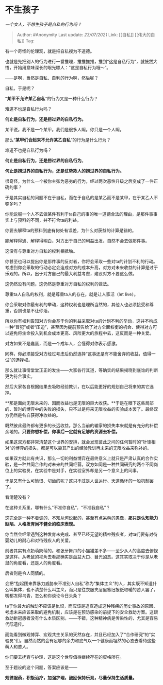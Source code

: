 # 不生孩子
*一个女人，不想生孩子是自私的行为吗？*

> Author: #Anonymity
> Last update: *23/07/2021*
> Link: [[自私]] [[伟大的自私]]
> Tag:

有一个奇怪的伦理观，就是把自私视为不道德。

也就是先把别人的行为进行一番推理，推推推推，推到“这是自私行为”，就恍然大悟，开始用意味深长的眼光瞟人：“这是自私行为哦～”。

——是啊，当然是自私、自利的行为啊，然后呢？

自私，于是呢？

“**某甲不允许某乙自私**”的行为又是一种什么行为？

难道不也是自私行为吗？

**何止是自私行为，还是捞过界的自私行为。**

某甲说，我不是一个某甲，我们是很多人啊，你只是一个人啊。

那么“**某甲们合起来不允许某乙自私**”的行为是什么行为？

难道不也是自私行为吗？

**何止是自私行为，还是捞过界的自私行为**。

**何止是捞过界的自私行为，还是仗势欺人的捞过界的自私行为。**

很奇怪，为什么一个被你主张为恶劣的行为，经过两次恶性升级之后变成了一件正确的事？

于是其实自私的问题不在于自私，而在于自私的是某乙而不是某甲，在于某乙人不够多吗？

你能说服一个人不去做某件有利于ta自己的事的唯一道德合法的理由，是那件事事实上与预料的不同，并不符合ta的利益。

你要去解释ta的预料到底有何处有误差，为什么对获益的计算是错的。

能解释得通、解释得明白，对方出于自己的利益出发，自然不会去做那件事。

这没有与尊重对方自私的权利相抵触。

你甚至也可以提出你是那件事的反对者，你将会采取一些对ta的计划不利的行动。考虑到你会采取的行动必定会造成对方的成本升高，对方对未来收益的计算是过于乐观的。所以，出于对方自己的最大利益考虑，建议对方不要这么做。

这仍然没有问题，这仍然是尊重对方自私的权利的做法。

尊重ta人自私的权利，就是尊重ta人的存在，就是让人家活（let live）。

你会采取对你最有利的举动，这种权利也是理所当然的，其他人也必须接受和尊重，否则也是不让你活。

所以你有权利告知对方你会基于你的利益采取对ta的计划不利的举动，这并不构成一种“冒犯”或者“压迫”，甚至因为提前预告给了对方全面权衡的机会、使得对方可以避免将生命投入到机会成本更高、风险更大的旅程中去，这反而是一种关爱。

对方如果不是蠢蛋，而是一个成年人，会懂得对你表示感激。

同样，你必须接受对方经过考虑后仍然选择“这事还是有不能舍弃的收益，值得一试”的选择权。

那么就让事情堂堂正正的发生——大家各行其道，等确实的结果揭晓到底谁的判断更为符合事实。

然后大家各自根据结果去吸取经验教训，在以后能更好的规划自己将来的其它选择。

**那是面向无限未来的、因而收益也是无限的巨大收获。**于是在眼下这些局部的、暂时的博弈中的失败的损失，只不过是将来无限收益的实验成本罢了。最终双方仍然是各自获得净收益的。

既然彼此最终都有更多的长远收益，那么当前的输家的损失本来就是有充分的补偿余地的。**只要你想补偿，你事后一定就有足够的资源去补偿。**

如果这双方都非常清楚这个世界的安排，就会发现彼此之间的任何暂时的“针锋相对”的博弈的损失，都是可以靠其产出的经验教训再未来的无限收益来弥补的。

如果双方就此有共识，那么一切的利益博弈在最终意义上就只是严肃认真的合作实验，是一种共同合作的对未来的共同经营。双方如同是一种共同研究的两个不同岗位上的实验员，在实验中是对手，在实验室外却是另一个意义上的同事。

于是又有什么可愤恨、切齿的呢？这只不过是人世运行、天道循环的一般机制罢了。

看清楚没有？

在这种关系里，哪有什么“不准你自私”，“不准我自私”？

这完全是一种不着调的、不知从何说起的，甚至有点呆萌的愚蠢，**那只是认知能力缺陷、人格发育尚不健全的临床表现。**

你当然会经常遇到这种发育未完成、甚至已经无望的精神残疾者，对ta们要有对待婴幼儿的耐心和对待残疾人的关爱。

前者其实有点奶萌奶萌的，和张牙舞爪的小猫猫差不多——至少从人的高度去俯视是这样。从老鼠的视角去看那确实是血盆大口、目光凶恶。这其实取决于你是从老鼠的角度看，还是人的角度看。

后者则是令人同情的。

会把“抱起团来靠暴力威胁来不准别人自私”称为“集体主义”的人，其实既不知道什么叫集体，也不清楚什么叫主义，而只是往衣服夹层里塞旧报纸取暖的苦人罢了。嘴都冻得乌青，怎么和你谈论今日头条？

ta于你最大的触动不应该是仇恨，而应该是追查造成这种残疾的历史事故的原因、考虑未来应该采取的避免机制，应该是在预防感染的前提下的安全救助方案。这跟救助新冠患者没有什么本质区别。——不错，这种精神病是传染性的，尤其是容易代际遗传。

而能看到微观博弈、宏观共生关系的天然存在，并且已经加入了“合作研究”的“实验员”们，自然而然的会有足够的余力和底气以一个健康而坦然的心态去看待这些萌人和苦人。

你们要去抚育与护理，这是这个世界值得继续存在的资格所在。

至于题设的这个问题，答案应该是——

**规律服药，积极治疗，加强护理，鼓励保持乐观，尽量保持生活质量。**
